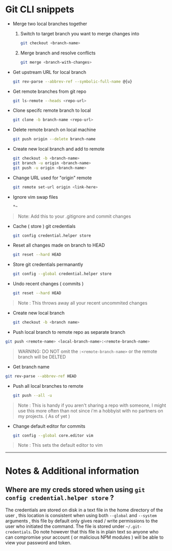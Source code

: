 
# Git CLI snippets  

- Merge two local branches together 
    1. Switch to target branch you want to merge changes into 
        ```bash
        git checkout <branch-name>
        ```
    2. Merge branch and resolve conflicts 
        ```bash
        git merge <branch-with-changes>
        ```

- Get upstream URL for local branch 
    ```bash
    git rev-parse --abbrev-ref --symbolic-full-name @{u}
    ```
- Get remote branches from git repo 
    ```bash
    git ls-remote --heads <repo-url>
    ```
- Clone specifc remote branch to local 
    ```bash
    git clone -b branch-name <repo-url>
    ```
- Delete remote branch on local machine 
    ```bash
    git push origin --delete branch-name 
    ```
- Create new local branch and add to remote 
    ```bash
    git checkout -b <branch-name> 
    git branch -u origin <branch-name>
    git push -u origin <branch-name> 
    ```
- Change URL used for "origin" remote 
    ```bash
    git remote set-url origin <link-here> 
    ```
- Ignore vim swap files
    ```bash
    *~
    ```

> Note: Add this to your .gitignore and commit changes 

- Cache ( store ) git credentials 
    ```bash
    git config credential.helper store
    ```

- Reset all changes made on branch to HEAD
    ```bash
    git reset --hard HEAD
    ```


- Store git credentials permanantly
    ```bash
    git config --global credential.helper store
    ```


- Undo recent changes ( commits )
    ```bash
    git reset --hard HEAD
    ```

> Note : This throws away all your recent uncommited changes


- Create new local branch 
    ```bash
    git checkout -b <branch name> 
    ```
- Push local branch to remote repo as separate branch 
```bash
git push <remote-name> <local-branch-name>:<remote-branch-name>
```

> WARNING: DO NOT omit the `:<remote-branch-name>` or the remote branch will be DELTED


- Get branch name
```bash
git rev-parse --abbrev-ref HEAD
```

- Push all local branches to remote
    ```bash
    git push --all -u
    ```

> Note : This is handy if you aren't sharing a repo with someone, I might use this more often than not since i'm a hobbyist with no partners on my projects. ( As of yet ) 


- Change default editor for commits
    ```bash
    git config --global core.editor vim
    ```

> Note : This sets the default editor to vim 

---

# Notes & Additional information 

## Where are my creds stored when using `git config credential.helper store` ?

The credentials are stored on disk in a text file in the home directory of the user , this location is consistent when using both `--global` and `--system` arguments  , this file by default only gives read / write permissions to the user who initiated the command. The file is stored under `~/.git-credentials`. Do note however that this file is in plain text so anyone who can compromise your account ( or malicious NPM modules ) will be able to view your password and token. 



